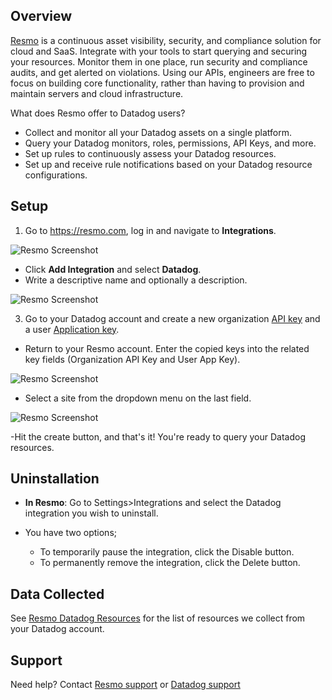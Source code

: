 ## Overview
[Resmo][1] is a continuous asset visibility, security, and compliance solution for cloud and SaaS. Integrate with your tools to start querying and securing your resources. Monitor them in one place, run security and compliance audits, and get alerted on violations.
Using our APIs, engineers are free to focus on building core functionality, rather than having to provision and maintain servers and cloud infrastructure.

What does Resmo offer to Datadog users?
- Collect and monitor all your Datadog assets on a single platform.
- Query your Datadog monitors, roles, permissions, API Keys, and more.
- Set up rules to continuously assess your Datadog resources.
- Set up and receive rule notifications based on your Datadog resource configurations.


## Setup

1. Go to https://resmo.com, log in and navigate to **Integrations**.<br/>

![Resmo Screenshot][2]

- Click **Add Integration** and select **Datadog**.<br />
- Write a descriptive name and optionally a description.

![Resmo Screenshot][3]

3. Go to your Datadog account and create a new organization [API key][12] and a user [Application key][13].<br />

- Return to your Resmo account. Enter the copied keys into the related key fields (Organization API Key and User App Key). <br />

![Resmo Screenshot][7]

- Select a site from the dropdown menu on the last field.

![Resmo Screenshot][8]

-Hit the create button, and that's it! You're ready to query your Datadog resources.

## Uninstallation

- **In Resmo**: Go to Settings>Integrations and select the Datadog integration you wish to uninstall. <br />

- You have two options;
  - To temporarily pause the integration, click the Disable button.
  - To permanently remove the integration, click the Delete button.

## Data Collected

See [Resmo Datadog Resources][9] for the list of resources we collect from your Datadog account.

## Support
Need help? Contact [Resmo support][10] or [Datadog support][11]

[1]: https://resmo.com
[2]: https://github.com/DataDog/integrations-extras/blob/master/resmo/assets/images/integrations.png
[3]: https://github.com/DataDog/integrations-extras/blob/master/resmo/assets/images/setup-integration.png
[4]: https://github.com/DataDog/integrations-extras/blob/master/resmo/assets/images/datadog-application-keys.png
[5]: https://github.com/DataDog/integrations-extras/blob/master/resmo/assets/images/datadog-new-key.png
[6]: https://github.com/DataDog/integrations-extras/blob/master/resmo/assets/images/datadog-created-key.png
[7]: https://github.com/DataDog/integrations-extras/blob/master/resmo/assets/images/resmo-key-setup.png
[8]: https://github.com/DataDog/integrations-extras/blob/master/resmo/assets/images/resmo-site-setup.png
[9]: https://docs.resmo.com/resources/datadog
[10]: https://www.resmo.com/contact
[11]: https://docs.datadoghq.com/help/
[12]: https://docs.datadoghq.com/account_management/api-app-keys/#add-an-api-key-or-client-token
[13]: https://docs.datadoghq.com/account_management/api-app-keys/#add-application-keys